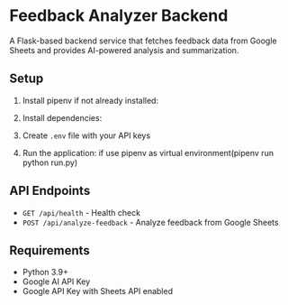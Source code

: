 # Feedback Analyzer Backend

A Flask-based backend service that fetches feedback data from Google Sheets and provides AI-powered analysis and summarization.

## Setup

1. Install pipenv if not already installed:

2. Install dependencies:

3. Create `.env` file with your API keys

4. Run the application: if use pipenv as virtual environment(pipenv run python run.py)

## API Endpoints

- `GET /api/health` - Health check
- `POST /api/analyze-feedback` - Analyze feedback from Google Sheets

## Requirements

- Python 3.9+
- Google AI API Key
- Google API Key with Sheets API enabled


